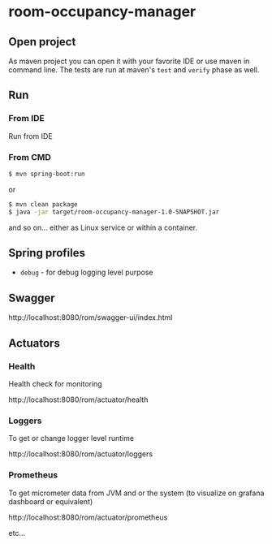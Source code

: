 # room-occupancy-manager

## Open project

As maven project you can open it with your favorite IDE or use maven in command line. 
The tests are run at maven's `test` and `verify` phase as well. 

## Run

### From IDE

Run from IDE

### From CMD

```bash
$ mvn spring-boot:run
```

or 

```bash
$ mvn clean package
$ java -jar target/room-occupancy-manager-1.0-SNAPSHOT.jar
```

and so on... either as Linux service or within a container.

## Spring profiles

* `debug` - for debug logging level purpose

## Swagger

http://localhost:8080/rom/swagger-ui/index.html

## Actuators

### Health

Health check for monitoring

http://localhost:8080/rom/actuator/health

### Loggers

To get or change logger level runtime

http://localhost:8080/rom/actuator/loggers

### Prometheus

To get micrometer data from JVM and or the system (to visualize on grafana dashboard or equivalent)

http://localhost:8080/rom/actuator/prometheus

etc...
